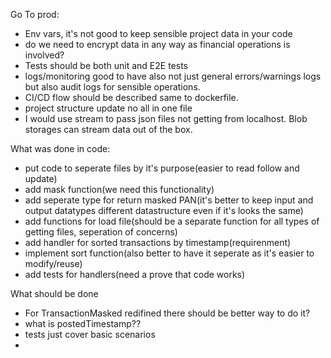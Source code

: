 Go To prod:
- Env vars, it's not good to keep sensible project data in your code
- do we need to encrypt data in any way as financial operations is involved?
- Tests should be both unit and E2E tests
- logs/monitoring good to have also not just general errors/warnings logs but also audit logs for sensible operations.
- CI/CD flow should be described same to dockerfile.
- project structure update no all in one file
- I would use stream to pass json files not getting from localhost. Blob storages can stream data out of the box.

What was done in code:
- put code to seperate files by it's purpose(easier to read follow and update)
- add mask function(we need this functionality)
- add seperate type for return masked PAN(it's better to keep input and output datatypes different datastructure even if it's looks the same)
- add functions for load file(should be a separate function for all types of getting files, seperation of concerns)
- add handler for sorted transactions by timestamp(requirenment)
- implement sort function(also better to have it seperate as it's easier to modify/reuse)
- add tests for handlers(need a prove that code works)

What should be done
- For TransactionMasked redifined there should be better way to do it?
- what is postedTimestamp??
- tests just cover basic scenarios
- 